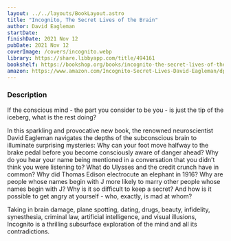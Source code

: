 ```yaml
---
layout: ../../layouts/BookLayout.astro
title: "Incognito, The Secret Lives of the Brain"
author: David Eagleman
startDate:
finishDate: 2021 Nov 12
pubDate: 2021 Nov 12
coverImage: /covers/incognito.webp
library: https://share.libbyapp.com/title/494161
bookshelf: https://bookshop.org/books/incognito-the-secret-lives-of-the-brain/9780307389923
amazon: https://www.amazon.com/Incognito-Secret-Lives-David-Eagleman/dp/0307389928/
---
```


### Description
If the conscious mind - the part you consider to be you - is just the tip of the iceberg, what is the rest doing?

In this sparkling and provocative new book, the renowned neuroscientist David Eagleman navigates the depths of the subconscious brain to illuminate surprising mysteries: Why can your foot move halfway to the brake pedal before you become consciously aware of danger ahead? Why do you hear your name being mentioned in a conversation that you didn’t think you were listening to? What do Ulysses and the credit crunch have in common? Why did Thomas Edison electrocute an elephant in 1916? Why are people whose names begin with J more likely to marry other people whose names begin with J? Why is it so difficult to keep a secret? And how is it possible to get angry at yourself - who, exactly, is mad at whom?

Taking in brain damage, plane spotting, dating, drugs, beauty, infidelity, synesthesia, criminal law, artificial intelligence, and visual illusions, Incognito is a thrilling subsurface exploration of the mind and all its contradictions.

<!-- ### Notes & Highlights -->
